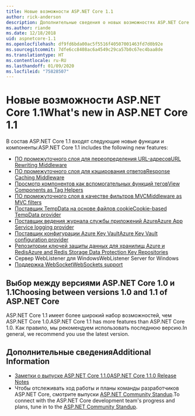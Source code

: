 ```yaml
---
title: Новые возможности ASP.NET Core 1.1
author: rick-anderson
description: Дополнительные сведения о новых возможностях ASP.NET Core 1.1.
ms.author: riande
ms.date: 12/18/2018
uid: aspnetcore-1.1
ms.openlocfilehash: df9fd6bda00ac5f5516f40507001463fd7d0b92e
ms.sourcegitcommit: 7dfe6cc8408ac6a4549c29ca57b0c67ec4baa8de
ms.translationtype: HT
ms.contentlocale: ru-RU
ms.lasthandoff: 01/09/2020
ms.locfileid: "75828507"
---
```

# <a name="whats-new-in-aspnet-core-11"></a><span data-ttu-id="b9fe0-103">Новые возможности ASP.NET Core 1.1</span><span class="sxs-lookup"><span data-stu-id="b9fe0-103">What's new in ASP.NET Core 1.1</span></span>

<span data-ttu-id="b9fe0-104">В состав ASP.NET Core 1.1 входят следующие новые функции и компоненты:</span><span class="sxs-lookup"><span data-stu-id="b9fe0-104">ASP.NET Core 1.1 includes the following new features:</span></span>

- [<span data-ttu-id="b9fe0-105">ПО промежуточного слоя для переопределения URL-адресов</span><span class="sxs-lookup"><span data-stu-id="b9fe0-105">URL Rewriting Middleware</span></span>](xref:fundamentals/url-rewriting)
- [<span data-ttu-id="b9fe0-106">ПО промежуточного слоя для кэширования ответов</span><span class="sxs-lookup"><span data-stu-id="b9fe0-106">Response Caching Middleware</span></span>](xref:performance/caching/middleware)
- [<span data-ttu-id="b9fe0-107">Просмотр компонентов как вспомогательных функций тегов</span><span class="sxs-lookup"><span data-stu-id="b9fe0-107">View Components as Tag Helpers</span></span>](xref:mvc/views/view-components#invoking-a-view-component-as-a-tag-helper)
- [<span data-ttu-id="b9fe0-108">ПО промежуточного слоя в качестве фильтров MVC</span><span class="sxs-lookup"><span data-stu-id="b9fe0-108">Middleware as MVC filters</span></span>](xref:mvc/controllers/filters#using-middleware-in-the-filter-pipeline)
- [<span data-ttu-id="b9fe0-109">Поставщик TempData на основе файлов cookie</span><span class="sxs-lookup"><span data-stu-id="b9fe0-109">Cookie-based TempData provider</span></span>](xref:fundamentals/app-state#tempdata)
- [<span data-ttu-id="b9fe0-110">Поставщик ведения журнала службы приложений Azure</span><span class="sxs-lookup"><span data-stu-id="b9fe0-110">Azure App Service logging provider</span></span>](xref:fundamentals/logging/index#azure-app-service-provider)
- [<span data-ttu-id="b9fe0-111">Поставщик конфигурации Azure Key Vault</span><span class="sxs-lookup"><span data-stu-id="b9fe0-111">Azure Key Vault configuration provider</span></span>](xref:security/key-vault-configuration)
- [<span data-ttu-id="b9fe0-112">Репозитории ключей защиты данных для хранилищ Azure и Redis</span><span class="sxs-lookup"><span data-stu-id="b9fe0-112">Azure and Redis Storage Data Protection Key Repositories</span></span>](xref:security/data-protection/implementation/key-storage-providers)
- <span data-ttu-id="b9fe0-113">Сервер WebListener для Windows</span><span class="sxs-lookup"><span data-stu-id="b9fe0-113">WebListener Server for Windows</span></span>
- [<span data-ttu-id="b9fe0-114">Поддержка WebSocket</span><span class="sxs-lookup"><span data-stu-id="b9fe0-114">WebSockets support</span></span>](xref:fundamentals/websockets)

## <a name="choosing-between-versions-10-and-11-of-aspnet-core"></a><span data-ttu-id="b9fe0-115">Выбор между версиями ASP.NET Core 1.0 и 1.1</span><span class="sxs-lookup"><span data-stu-id="b9fe0-115">Choosing between versions 1.0 and 1.1 of ASP.NET Core</span></span>

<span data-ttu-id="b9fe0-116">ASP.NET Core 1.1 имеет более широкий набор возможностей, чем ASP.NET Core 1.0.</span><span class="sxs-lookup"><span data-stu-id="b9fe0-116">ASP.NET Core 1.1 has more features than ASP.NET Core 1.0.</span></span> <span data-ttu-id="b9fe0-117">Как правило, мы рекомендуем использовать последнюю версию.</span><span class="sxs-lookup"><span data-stu-id="b9fe0-117">In general, we recommend you use the latest version.</span></span>

## <a name="additional-information"></a><span data-ttu-id="b9fe0-118">Дополнительные сведения</span><span class="sxs-lookup"><span data-stu-id="b9fe0-118">Additional Information</span></span>

- [<span data-ttu-id="b9fe0-119">Заметки о выпуске ASP.NET Core 1.1.0</span><span class="sxs-lookup"><span data-stu-id="b9fe0-119">ASP.NET Core 1.1.0 Release Notes</span></span>](https://github.com/dotnet/aspnetcore/releases/tag/1.1.0)
- <span data-ttu-id="b9fe0-120">Чтобы отслеживать ход работы и планы команды разработчиков ASP.NET Core, смотрите выпуски [ASP.NET Community Standup](https://live.asp.net/).</span><span class="sxs-lookup"><span data-stu-id="b9fe0-120">To connect with the ASP.NET Core development team's progress and plans, tune in to the [ASP.NET Community Standup](https://live.asp.net/).</span></span>
